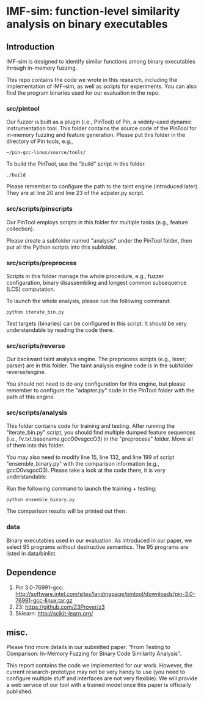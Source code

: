 # IMF-sim: function-level similarity analysis on binary executables

## Introduction

IMF-sim is designed to identify similar functions among binary executables through
in-memory fuzzing. 

This repo contains the code we wrote in this research, including the
implementation of IMF-sim, as well as scripts for experiments. You can also find the 
program binaries used for our evaluation in the repo.

### src/pintool

Our fuzzer is built as a plugin (i.e., PinTool) of Pin, a widely-used dynamic
instrumentation tool. This folder contains the source code of the PinTool for
in-memory fuzzing and feature generation. Please put this folder in the
directory of Pin tools, e.g.,

    ~/pin-gcc-linux/source/tools/

To build the PinTool, use the "build" script in this folder.

    ./build

Please remember to configure the path to the taint engine (introduced later).
They are at line 20 and line 23 of the adpater.py script.

### src/scripts/pinscripts

Our PinTool employs scripts in this folder for multiple tasks (e.g., feature
collection).

Please create a subfolder named "analysis" under the PinTool folder, then put
all the Python scripts into this subfolder.

### src/scripts/preprocess

Scripts in this folder manage the whole procedure, e.g., fuzzer configuration,
binary disassembling and longest common subsequence (LCS) computation.

To launch the whole analysis, please run the following command:

    python iterate_bin.py 
    
Test targets (binaries) can be configured in this script. It should be very
understandable by reading the code there.

### src/scripts/reverse

Our backward taint analysis engine. The preprocess scripts (e.g., lexer; parser)
are in this folder. The taint analysis engine code is in the subfolder
reverse/engine.

You should not need to do any configuration for this engine, but please remember
to configure the "adapter.py" code in the PinTool folder with the path of this
engine.


### src/scripts/analysis

This folder contains code for training and testing. After running the
"iterate_bin.py" script, you should find multiple dumped feature sequences
(i.e., fv.txt.basename.gccO0vsgccO3) in the "preprocess" folder. Move all of
them into this folder.

You may also need to modify line 15, line 132, and line 199 of script
"ensemble_binary.py" with the comparison information (e.g., gccO0vsgccO3).
Please take a look at the code there, it is very understandable.

Run the following command to launch the training + testing:

    python ensemble_binary.py

The comparison results will be printed out then.

### data
   Binary executables used in our evaluation. As introduced in our paper, we select 95 programs without destructive semantics.
   The 95 programs are listed in data/binlist.

## Dependence

   1. Pin 3.0-76991-gcc: http://software.intel.com/sites/landingpage/pintool/downloads/pin-3.0-76991-gcc-linux.tar.gz
   2. Z3: https://github.com/Z3Prover/z3
   3. Sklearn: http://scikit-learn.org/

## misc.

Please find more details in our submitted paper: "From Testing to Comparison: In-Memory Fuzzing for Binary Code Similarity Analysis".

This report contains the code we implemented for our work. However, the
current research-prototype may not be very handy to use (you need to configure
multiple stuff and interfaces are not very flexible). We will provide a web service of
our tool with a trained model once this paper is officially published.
